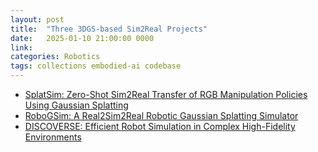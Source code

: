```yaml
---
layout: post
title:  "Three 3DGS-based Sim2Real Projects"
date:   2025-01-10 21:00:00 0000
link: 
categories: Robotics
tags: collections embodied-ai codebase
---
```


- [SplatSim: Zero-Shot Sim2Real Transfer of RGB Manipulation Policies Using Gaussian Splatting](https://splatsim.github.io)
- [RoboGSim: A Real2Sim2Real Robotic Gaussian Splatting Simulator](https://robogsim.github.io)
- [DISCOVERSE: Efficient Robot Simulation in Complex High-Fidelity Environments](https://air-discoverse.github.io)